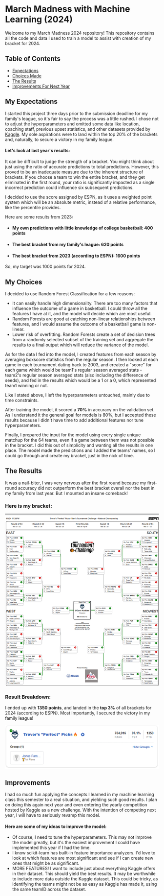 # March Madness with Machine Learning (2024)

Welcome to my March Madness 2024 repository! This repository contains all the code and data I used to train a model to assist with creation of my bracket for 2024.

## Table of Contents

- [Expectations](#my-expectations)
- [Choices Made](#my-choices)
- [The Results](#the-results)
- [Improvements For Next Year](#improvements)

## My Expectations

I started this project three days prior to the submission deadline for my family's league, so it's fair to say the process was a little rushed. I chose not to adjust the hyperparameters and omitted some data like location, coaching staff, previous upset statistics, and other datasets provided by [Kaggle](https://www.kaggle.com/competitions/march-machine-learning-mania-2024/data). My sole aspirations were to land within the top 20% of the brackets and, naturally, to secure a victory in my family league.

#### Let's look at last year's results:

It can be difficult to judge the strength of a bracket. You might think about just using the ratio of accurate predictions to total predictions. However, this proved to be an inadequate measure due to the inherent structure of brackets. If you choose a team to win the entire bracket, and they get eliminated in the first round, your ratio is significantly impacted as a single incorrect prediction could influence six subsequent predictions.

I decided to use the score assigned by ESPN, as it uses a weighted point system which will be an absolute metric, instead of a relative performance, like the percentile provides.

Here are some results from 2023:

* #### My own predictions with little knowledge of college basketball: 400 points
* #### The best bracket from my family's league: 620 points
* #### The best bracket from 2023 (according to ESPN): 1600 points

So, my target was 1000 points for 2024.

## My Choices

I decided to use Random Forest Classification for a few reasons:

* It can easily handle high dimensionality. There are too many factors that influence the outcome of a game in basketball. I could throw all the features I have at it, and the model will decide which are most useful.
* Random Forests are good at catching non-linear relationships between features, and I would assume the outcome of a basketball game is non-linear.
* Lower risk of overfitting. Random Forests create a set of decision trees from a randomly selected subset of the training set and aggregate the results to a final output which will reduce the variance of the model.

As for the data I fed into the model, I created features from each season by averaging boxscore statistics from the regular season. I then looked at each game in each tournament dating back to 2003, and created a "score" for each game which would be team1's regular season averaged stats - team2's regular season averaged stats (also including the difference of seeds), and fed in the results which would be a 1 or a 0, which represented team1 winning or not.

Like I stated above, I left the hyperparameters untouched, mainly due to time constraints.

After training the model, it scored a **70%** in accuracy on the validation set. As I understand it the general goal for models is 80%, but I accepted these results because I didn't have time to add additional features nor tune hyperparameters.

Finally, I prepared the input for the model using every single unique matchup for the 64 teams, even if a game between them was not possible in the bracket. I did this out of simplicity and wanting all the results in one place. The model made the predictions and I added the teams' names, so I could go through and create my bracket, just in the nick of time.

## The Results

It was a nail-biter, I was very nervous after the first round because my first-round accuracy did not outperform the best bracket overall nor the best in my family from last year. But I mounted an insane comeback!

### Here is my bracket:

![my bracket from 2024](images/bracket2024.PNG)

### Result Breakdown:

I ended up with **1350 points**, and landed in the **top 3%** of all brackets for 2024 (according to ESPN). Most importantly, I secured the victory in my family league!

![espn dashboard 2024](images/dashboard2024.PNG)

## Improvements

I had so much fun applying the concepts I learned in my machine learning class this semester to a real situation, and yielding such good results. I plan on doing this again next year and even entering the yearly competition hosted by Kaggle as a new challenge. With the intention of competing next year, I will have to seriously revamp this model.

#### Here are some of my ideas to improve the model:

* Of course, I need to tune the hyperparameters. This may not improve the model greatly, but it's the easiest improvement I could have implemented this year if I had the time.
* I know scikit-learn has built-in feature importance analyzers. I'd love to look at which features are most significant and see if I can create new ones that might be as significant.
* MORE FEATURES! I want to include just about everything Kaggle offers in their dataset. This should yield the best results. It may be worthwhile to include more data outside the Kaggle dataset. This could be tricky, as identifying the teams might not be as easy as Kaggle has made it, using the same teamID across the dataset. 